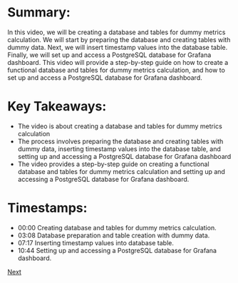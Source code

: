# Summary:

In this video, we will be creating a database and tables for dummy metrics calculation. We will start by preparing the database and creating tables with dummy data. Next, we will insert timestamp values into the database table. Finally, we will set up and access a PostgreSQL database for Grafana dashboard. This video will provide a step-by-step guide on how to create a functional database and tables for dummy metrics calculation, and how to set up and access a PostgreSQL database for Grafana dashboard.

# Key Takeaways:

- The video is about creating a database and tables for dummy metrics calculation
- The process involves preparing the database and creating tables with dummy data, inserting timestamp values into the database table, and setting up and accessing a PostgreSQL database for Grafana dashboard
- The video provides a step-by-step guide on creating a functional database and tables for dummy metrics calculation and setting up and accessing a PostgreSQL database for Grafana dashboard.

# Timestamps:

- 00:00 Creating database and tables for dummy metrics calculation.
- 03:08 Database preparation and table creation with dummy data.
- 07:17 Inserting timestamp values into database table.
- 10:44 Setting up and accessing a PostgreSQL database for Grafana dashboard.


[Next](5.6%20-%20Data%20quality%20monitoring.md)